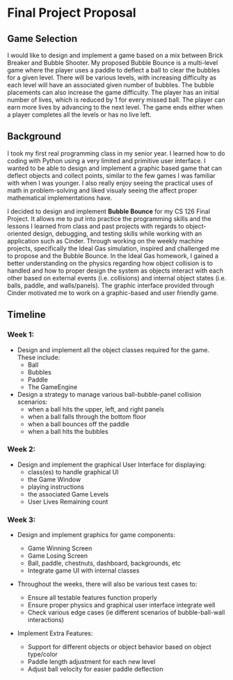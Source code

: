 # Final Project Proposal
## Game Selection
I would like to design and implement a game based on a mix between Brick Breaker and Bubble Shooter. My proposed Bubble Bounce is a multi-level game where the player uses a paddle to deflect a ball to clear the bubbles for a given level. There will be various levels, with increasing difficulty as each level will have an associated given number of bubbles. The bubble placements can also increase the game difficulty. The player has an initial number of lives, which is reduced by 1 for every missed ball. The player can earn more lives by advancing to the next level. The game ends either when a player completes all the levels or has no live left.

## Background
I took my first real programming class in my senior year. I learned how to do coding with Python using a very limited and primitive user interface. I wanted to be able to design and implement a graphic based game that can deflect objects and collect points, similar to the few games I was familiar with when I was younger. I also really enjoy seeing the practical uses of math in problem-solving and liked visualy seeing the affect proper mathematical implementations have.

I decided to design and implement **Bubble Bounce** for my CS 126 Final Project. It allows me to put into practice the programming skills and the lessons I learned from class and past projects with regards to object-oriented design, debugging, and testing skills while working with an application such as Cinder. Through working on the weekly machine projects, specifically the  Ideal Gas simulation, inspired and challenged me to propose and the Bubble Bounce. In the Ideal Gas homework, I gained a better understanding on the physics regarding how object collision is to handled and how to proper design the system as objects interact with each other based on external events (i.e. collisions) and internal object states (i.e. balls, paddle, and walls/panels). The graphic interface provided through Cinder motivated me to work on a graphic-based and user friendly game.

## Timeline
### Week 1:
* Design and implement all the object classes required for the game. These include:
    - Ball
    - Bubbles
    - Paddle
    - The GameEngine
* Design a strategy to manage various ball-bubble-panel collision scenarios:
    - when a ball hits the upper, left, and right panels
    - when a ball falls through the bottom floor
    - when a ball bounces off the paddle
    - when a ball hits the bubbles
   
### Week 2:
* Design and implement the graphical User Interface for displaying:
    - class(es) to handle graphical UI
    - the Game Window
    - playing instructions
    - the associated Game Levels
    - User Lives Remaining count
   
### Week 3:
* Design and implement graphics for game components:
    - Game Winning Screen
    - Game Losing Screen
    - Ball, paddle, chestnuts, dashboard, backgrounds, etc
    - Integrate game UI with internal classes
 
* Throughout the weeks, there will also be various test cases to:
    - Ensure all testable features function properly
    - Ensure proper physics and graphical user interface integrate well
    - Check various edge cases (ie different scenarios of bubble-ball-wall interactions)

* Implement Extra Features:
    - Support for different objects or object behavior based on object type/color
    - Paddle length adjustment for each new level
    - Adjust ball velocity for easier paddle deflection
